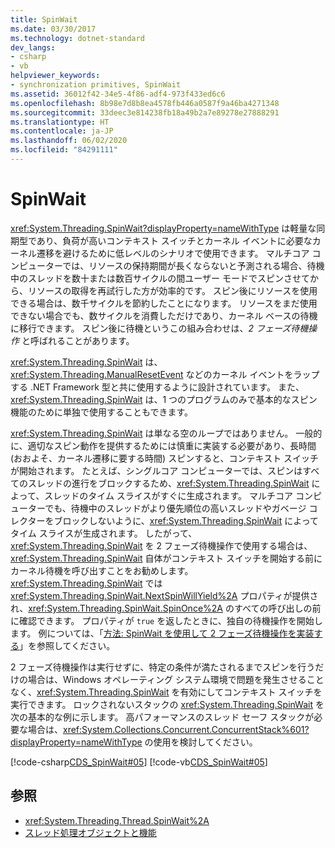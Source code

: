 ```yaml
---
title: SpinWait
ms.date: 03/30/2017
ms.technology: dotnet-standard
dev_langs:
- csharp
- vb
helpviewer_keywords:
- synchronization primitives, SpinWait
ms.assetid: 36012f42-34e5-4f86-adf4-973f433ed6c6
ms.openlocfilehash: 8b98e7d8b8ea4578fb446a0587f9a46ba4271348
ms.sourcegitcommit: 33deec3e814238fb18a49b2a7e89278e27888291
ms.translationtype: HT
ms.contentlocale: ja-JP
ms.lasthandoff: 06/02/2020
ms.locfileid: "84291111"
---
```

# <a name="spinwait"></a>SpinWait
<xref:System.Threading.SpinWait?displayProperty=nameWithType> は軽量な同期型であり、負荷が高いコンテキスト スイッチとカーネル イベントに必要なカーネル遷移を避けるために低レベルのシナリオで使用できます。 マルチコア コンピューターでは、リソースの保持期間が長くならないと予測される場合、待機中のスレッドを数十または数百サイクルの間ユーザー モードでスピンさせてから、リソースの取得を再試行した方が効率的です。 スピン後にリソースを使用できる場合は、数千サイクルを節約したことになります。 リソースをまだ使用できない場合でも、数サイクルを消費しただけであり、カーネル ベースの待機に移行できます。 スピン後に待機というこの組み合わせは、*2 フェーズ待機操作* と呼ばれることがあります。  
  
 <xref:System.Threading.SpinWait> は、<xref:System.Threading.ManualResetEvent> などのカーネル イベントをラップする .NET Framework 型と共に使用するように設計されています。 また、<xref:System.Threading.SpinWait> は、1 つのプログラムのみで基本的なスピン機能のために単独で使用することもできます。  
  
 <xref:System.Threading.SpinWait> は単なる空のループではありません。 一般的に、適切なスピン動作を提供するためには慎重に実装する必要があり、長時間 (おおよそ、カーネル遷移に要する時間) スピンすると、コンテキスト スイッチが開始されます。 たとえば、シングルコア コンピューターでは、スピンはすべてのスレッドの進行をブロックするため、<xref:System.Threading.SpinWait> によって、スレッドのタイム スライスがすぐに生成されます。 マルチコア コンピューターでも、待機中のスレッドがより優先順位の高いスレッドやガベージ コレクターをブロックしないように、<xref:System.Threading.SpinWait> によってタイム スライスが生成されます。 したがって、<xref:System.Threading.SpinWait> を 2 フェーズ待機操作で使用する場合は、<xref:System.Threading.SpinWait> 自体がコンテキスト スイッチを開始する前にカーネル待機を呼び出すことをお勧めします。 <xref:System.Threading.SpinWait> では <xref:System.Threading.SpinWait.NextSpinWillYield%2A> プロパティが提供され、<xref:System.Threading.SpinWait.SpinOnce%2A> のすべての呼び出しの前に確認できます。 プロパティが `true` を返したときに、独自の待機操作を開始します。 例については、「[方法: SpinWait を使用して 2 フェーズ待機操作を実装する](how-to-use-spinwait-to-implement-a-two-phase-wait-operation.md)」を参照してください。  
  
 2 フェーズ待機操作は実行せずに、特定の条件が満たされるまでスピンを行うだけの場合は、Windows オペレーティング システム環境で問題を発生させることなく、<xref:System.Threading.SpinWait> を有効にしてコンテキスト スイッチを実行できます。 ロックされないスタックの <xref:System.Threading.SpinWait> を次の基本的な例に示します。 高パフォーマンスのスレッド セーフ スタックが必要な場合は、<xref:System.Collections.Concurrent.ConcurrentStack%601?displayProperty=nameWithType> の使用を検討してください。  
  
 [!code-csharp[CDS_SpinWait#05](../../../samples/snippets/csharp/VS_Snippets_Misc/cds_spinwait/cs/spinwait.cs#05)]
 [!code-vb[CDS_SpinWait#05](../../../samples/snippets/visualbasic/VS_Snippets_Misc/cds_spinwait/vb/cds_spinwait1.vb#05)]  
  
## <a name="see-also"></a>参照

- <xref:System.Threading.Thread.SpinWait%2A>
- [スレッド処理オブジェクトと機能](threading-objects-and-features.md)
